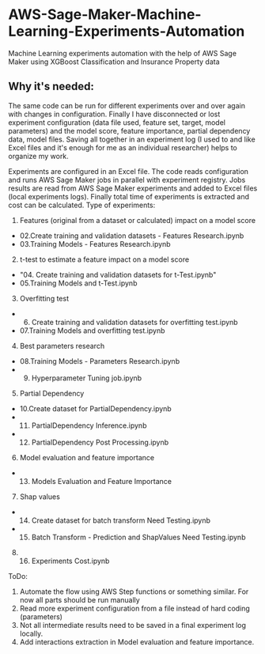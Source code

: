 # AWS-Sage-Maker-Machine-Learning-Experiments-Automation
Machine Learning experiments automation with the help of AWS Sage Maker using XGBoost Classification and Insurance Property data

## Why it's needed:
The same code can be run for different experiments over and over again with changes in configuration. Finally I have disconnected or lost experiment configuration (data file used, feature set,
target, model parameters) and the model score, feature importance, partial dependency data, model files.
Saving all together in an experiment log (I used to and like Excel files and it's enough for me as an individual researcher) helps to organize my work.

Experiments are configured in an Excel file. The code reads configuration and runs AWS Sage Maker jobs in parallel with experiment registry.
Jobs results are read from AWS Sage Maker experiments and added to Excel files (local experiments logs). 
Finally total time of experiments is extracted and cost can be calculated.
Type of experiments:
1. Features (original from a dataset or calculated) impact on a model score
-  02.Create training and validation datasets - Features Research.ipynb
-  03.Training Models - Features Research.ipynb
2. t-test to estimate a feature impact on a model score
-  "04. Create training and validation datasets for t-Test.ipynb"
-  05.Training Models and t-Test.ipynb
3. Overfitting test
-  06. Create training and validation datasets for overfitting test.ipynb
-  07.Training Models and overfitting test.ipynb
4. Best parameters research
-  08.Training Models - Parameters Research.ipynb
-  09. Hyperparameter Tuning job.ipynb
5. Partial Dependency
-  10.Create dataset for PartialDependency.ipynb
-  11. PartialDependency Inference.ipynb
-  12. PartialDependency Post Processing.ipynb
6. Model evaluation and feature importance
-  13. Models Evaluation and Feature Importance
7. Shap values
-  14. Create dataset for batch transform Need Testing.ipynb
-  15. Batch Transform - Prediction and ShapValues Need Testing.ipynb
8. 16. Experiments Cost.ipynb

ToDo:
1. Automate the flow using AWS Step functions or something similar. For now all parts should be run manually
2. Read more experiment configuration from a file instead of hard coding (parameters)
3. Not all intermediate results need to be saved in a final experiment log locally.
4. Add interactions extraction in Model evaluation and feature importance.
